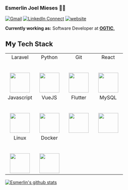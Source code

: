 ### Esmerlin Joel Mieses 👨‍💻

[![Gmail](https://img.shields.io/badge/gmail-%23B23121.svg?&style=for-the-badge&logo=gmail&logoColor=white
)](mailto:esmerlinjm@gmail.com?subject=From%20GitHub&cc=esmerlinjm@gmail.com&body=Hi,%20there.%20Found%20you%20from%20GitHub.)
[![LinkedIn Connect](https://img.shields.io/badge/linkedin-%230077B5.svg?&style=for-the-badge&logo=linkedin&logoColor=white)](https://www.linkedin.com/in/esmerlin-joel-mieses-18058814a/)
[![website](https://img.shields.io/badge/PortfolioWebsite-EsmerlinJM-2648ff?style=for-the-badge&logo=google-chrome&logoColor=white)](https://esmerlinjm.github.io/)


**Currently working as:** Software Developer at <a href="https://ogtic.gob.do/" target="_blank"><b>OGTIC</b>.</a>

## 𝗠𝘆 Tech Stack
<table>
  <tbody>
    <tr valign="top">
      <td width="25%" align="center">
        <span>Laravel</span><br><br><br>
        <img height="64px" src="https://cdn.svgporn.com/logos/laravel.svg">
      </td>
      <td width="25%" align="center">
        <span>Python</span><br><br><br>
        <img height="64px" src="https://cdn.svgporn.com/logos/python.svg">
      </td>
      <td width="25%" align="center">
        <span>Git</span><br><br><br>
        <img height="64px" src="https://cdn.svgporn.com/logos/git-icon.svg">
      </td>
      <td width="25%" align="center">
        <span>React</span><br><br><br>
        <img height="64px" src="https://cdn.svgporn.com/logos/react.svg">
      </td>
    </tr>
    <tr valign="top">
      <td width="25%" align="center">
        <span>Javascript</span><br><br><br>
        <img height="64px" src="https://cdn.svgporn.com/logos/javascript.svg">
      </td>
      <td width="25%" align="center">
        <span>VueJS</span><br><br><br>
        <img height="64px" src="https://cdn.svgporn.com/logos/vue.svg">
      </td>
      <td width="25%" align="center">
        <span>Flutter</span><br><br><br>
        <img height="64px" src="https://cdn.svgporn.com/logos/flutter.svg">
      </td>
      <td width="25%" align="center">
        <span>MySQL</span><br><br><br>
        <img height="64px" src="https://cdn.svgporn.com/logos/mysql.svg">
      </td>
    </tr>
    <tr valign="top">
      <td width="25%" align="center">
        <span>Linux</span><br><br><br>
        <img height="64px" src="https://cdn.svgporn.com/logos/linux-tux.svg">
      </td>      
      <td width="25%" align="center">
        <span>Docker</span><br><br><br>
        <img height="64px" src="https://cdn.svgporn.com/logos/docker-icon.svg">
      </td>
    </tr>
  </tbody>
</table>

<a href="https://github.com/EsmerlinJM">
 <img align="center" src="https://github-readme-stats.vercel.app/api?username=EsmerlinJM&show_icons=true&theme=light&line_height=27" alt="Esmerlin's github stats"/>
</a>
